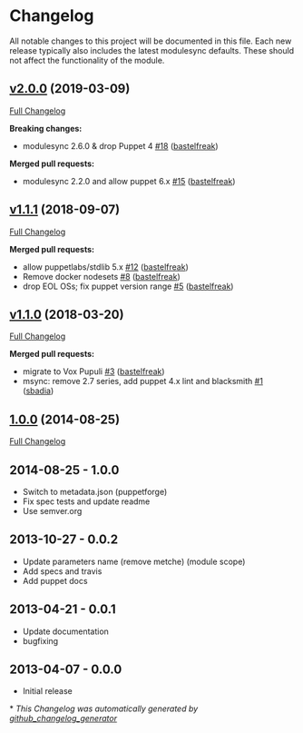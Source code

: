 # Changelog

All notable changes to this project will be documented in this file.
Each new release typically also includes the latest modulesync defaults.
These should not affect the functionality of the module.

## [v2.0.0](https://github.com/voxpupuli/puppet-metche/tree/v2.0.0) (2019-03-09)

[Full Changelog](https://github.com/voxpupuli/puppet-metche/compare/v1.1.1...v2.0.0)

**Breaking changes:**

- modulesync 2.6.0 & drop Puppet 4 [\#18](https://github.com/voxpupuli/puppet-metche/pull/18) ([bastelfreak](https://github.com/bastelfreak))

**Merged pull requests:**

- modulesync 2.2.0 and allow puppet 6.x [\#15](https://github.com/voxpupuli/puppet-metche/pull/15) ([bastelfreak](https://github.com/bastelfreak))

## [v1.1.1](https://github.com/voxpupuli/puppet-metche/tree/v1.1.1) (2018-09-07)

[Full Changelog](https://github.com/voxpupuli/puppet-metche/compare/v1.1.0...v1.1.1)

**Merged pull requests:**

- allow puppetlabs/stdlib 5.x [\#12](https://github.com/voxpupuli/puppet-metche/pull/12) ([bastelfreak](https://github.com/bastelfreak))
- Remove docker nodesets [\#8](https://github.com/voxpupuli/puppet-metche/pull/8) ([bastelfreak](https://github.com/bastelfreak))
- drop EOL OSs; fix puppet version range [\#5](https://github.com/voxpupuli/puppet-metche/pull/5) ([bastelfreak](https://github.com/bastelfreak))

## [v1.1.0](https://github.com/voxpupuli/puppet-metche/tree/v1.1.0) (2018-03-20)

[Full Changelog](https://github.com/voxpupuli/puppet-metche/compare/1.0.0...v1.1.0)

**Merged pull requests:**

- migrate to Vox Pupuli [\#3](https://github.com/voxpupuli/puppet-metche/pull/3) ([bastelfreak](https://github.com/bastelfreak))
- msync: remove 2.7 series, add puppet 4.x lint and blacksmith [\#1](https://github.com/voxpupuli/puppet-metche/pull/1) ([sbadia](https://github.com/sbadia))

## [1.0.0](https://github.com/voxpupuli/puppet-metche/tree/1.0.0) (2014-08-25)

[Full Changelog](https://github.com/voxpupuli/puppet-metche/compare/0.0.2...1.0.0)

## 2014-08-25 - 1.0.0
* Switch to metadata.json (puppetforge)
* Fix spec tests and update readme
* Use semver.org

## 2013-10-27 - 0.0.2
* Update parameters name (remove metche) (module scope)
* Add specs and travis
* Add puppet docs

## 2013-04-21 - 0.0.1
* Update documentation
* bugfixing

## 2013-04-07 - 0.0.0
* Initial release


\* *This Changelog was automatically generated by [github_changelog_generator](https://github.com/github-changelog-generator/github-changelog-generator)*
